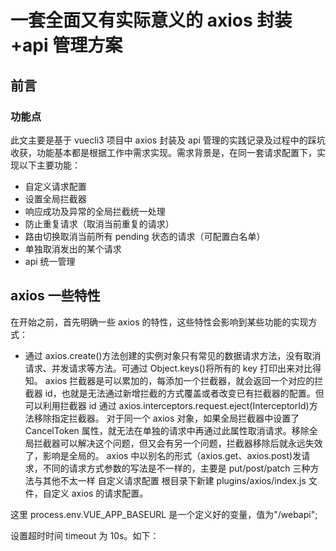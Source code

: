 # 一套全面又有实际意义的 axios 封装+api 管理方案

## 前言

### 功能点

此文主要是基于 vuecli3 项目中 axios 封装及 api 管理的实践记录及过程中的踩坑收获，功能基本都是根据工作中需求实现。需求背景是，在同一套请求配置下，实现以下主要功能：

-   自定义请求配置
-   设置全局拦截器
-   响应成功及异常的全局拦截统一处理
-   防止重复请求（取消当前重复的请求）
-   路由切换取消当前所有 pending 状态的请求（可配置白名单）
-   单独取消发出的某个请求
-   api 统一管理

## axios 一些特性

在开始之前，首先明确一些 axios 的特性，这些特性会影响到某些功能的实现方式：

-   通过 axios.create()方法创建的实例对象只有常见的数据请求方法，没有取消请求、并发请求等方法。可通过 Object.keys()将所有的 key 打印出来对比得知。
    axios 拦截器是可以累加的，每添加一个拦截器，就会返回一个对应的拦截器 id，也就是无法通过新增拦截的方式覆盖或者改变已有拦截器的配置。但可以利用拦截器 id 通过 axios.interceptors.request.eject(InterceptorId)方法移除指定拦截器。
    对于同一个 axios 对象，如果全局拦截器中设置了 CancelToken 属性，就无法在单独的请求中再通过此属性取消请求。移除全局拦截器可以解决这个问题，但又会有另一个问题，拦截器移除后就永远失效了，影响是全局的。
    axios 中以别名的形式（axios.get、axios.post)发请求，不同的请求方式参数的写法是不一样的，主要是 put/post/patch 三种方法与其他不太一样
    自定义请求配置
    根目录下新建 plugins/axios/index.js 文件，自定义 axios 的请求配置。

这里 process.env.VUE_APP_BASEURL 是一个定义好的变量，值为"/webapi";

设置超时时间 timeout 为 10s。如下：
